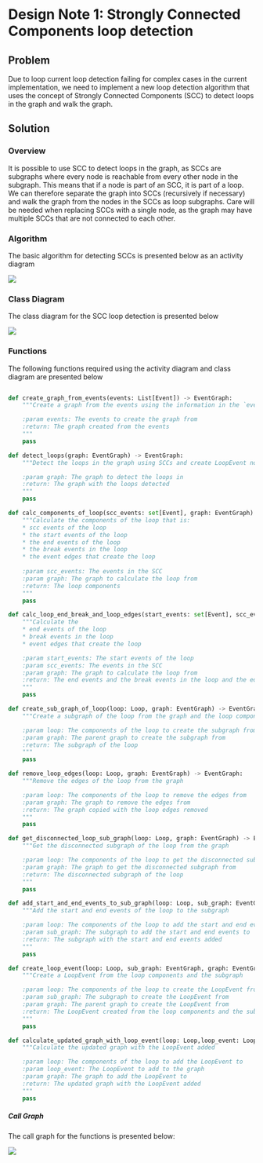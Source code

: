 # Design Note 1: Strongly Connected Components loop detection
## Problem
Due to loop current loop detection failing for complex cases in the current implementation, we need to implement a new loop detection algorithm that uses the concept of Strongly Connected Components (SCC) to detect loops in the graph and walk the graph.
## Solution
### Overview
It is possible to use SCC to detect loops in the graph, as SCCs are subgraphs where every node is reachable from every other node in the subgraph. This means that if a node is part of an SCC, it is part of a loop. We can therefore separate the graph into SCCs (recursively if necessary) and walk the graph from the nodes in the SCCs as loop subgraphs. Care will be needed when replacing SCCs with a single node, as the graph may have multiple SCCs that are not connected to each other.
### Algorithm
The basic algorithm for detecting SCCs is presented below as an activity diagram

![](/docs/development/design/1-DN-SCC_loop_detection/Algorithm_Overview.svg)

### Class Diagram
The class diagram for the SCC loop detection is presented below

![](/docs/development/design/1-DN-SCC_loop_detection/class_diagrams.svg)

### Functions

The following functions required using the activity diagram and class diagram are presented below

```python

def create_graph_from_events(events: List[Event]) -> EventGraph:
    """Create a graph from the events using the information in the `event_sets` attribute for links

    :param events: The events to create the graph from
    :return: The graph created from the events
    """
    pass

def detect_loops(graph: EventGraph) -> EventGraph:
    """Detect the loops in the graph using SCCs and create LoopEvent nodes that contain subgraphs describing the loop

    :param graph: The graph to detect the loops in
    :return: The graph with the loops detected
    """
    pass

def calc_components_of_loop(scc_events: set[Event], graph: EventGraph) -> Loop:
    """Calculate the components of the loop that is:
    * scc events of the loop
    * the start events of the loop
    * the end events of the loop
    * the break events in the loop
    * the event edges that create the loop
    
    :param scc_events: The events in the SCC
    :param graph: The graph to calculate the loop from
    :return: The loop components
    """
    pass

def calc_loop_end_break_and_loop_edges(start_events: set[Event], scc_events: set[Events], graph: EventGraph) -> tuple[set[Event], set[Event], set[EventTuple]]:
    """Calculate the
    * end events of the loop
    * break events in the loop
    * event edges that create the loop

    :param start_events: The start events of the loop
    :param scc_events: The events in the SCC
    :param graph: The graph to calculate the loop from
    :return: The end events and the break events in the loop and the edges that create the loop
    """
    pass

def create_sub_graph_of_loop(loop: Loop, graph: EventGraph) -> EventGraph:
    """Create a subgraph of the loop from the graph and the loop components

    :param loop: The components of the loop to create the subgraph from
    :param graph: The parent graph to create the subgraph from
    :return: The subgraph of the loop
    """
    pass

def remove_loop_edges(loop: Loop, graph: EventGraph) -> EventGraph:
    """Remove the edges of the loop from the graph

    :param loop: The components of the loop to remove the edges from
    :param graph: The graph to remove the edges from
    :return: The graph copied with the loop edges removed
    """
    pass

def get_disconnected_loop_sub_graph(loop: Loop, graph: EventGraph) -> EventGraph:
    """Get the disconnected subgraph of the loop from the graph

    :param loop: The components of the loop to get the disconnected subgraph from
    :param graph: The graph to get the disconnected subgraph from
    :return: The disconnected subgraph of the loop
    """
    pass

def add_start_and_end_events_to_sub_graph(loop: Loop, sub_graph: EventGraph) -> EventGraph:
    """Add the start and end events of the loop to the subgraph

    :param loop: The components of the loop to add the start and end events to the subgraph
    :param sub_graph: The subgraph to add the start and end events to
    :return: The subgraph with the start and end events added
    """
    pass

def create_loop_event(loop: Loop, sub_graph: EventGraph, graph: EventGraph) -> LoopEvent:
    """Create a LoopEvent from the loop components and the subgraph

    :param loop: The components of the loop to create the LoopEvent from
    :param sub_graph: The subgraph to create the LoopEvent from
    :param graph: The parent graph to create the LoopEvent from
    :return: The LoopEvent created from the loop components and the subgraph
    """
    pass

def calculate_updated_graph_with_loop_event(loop: Loop,loop_event: LoopEvent, graph: EventGraph) -> EventGraph:
    """Calculate the updated graph with the LoopEvent added

    :param loop: The components of the loop to add the LoopEvent to
    :param loop_event: The LoopEvent to add to the graph
    :param graph: The graph to add the LoopEvent to
    :return: The updated graph with the LoopEvent added
    """
    pass
```

##### Call Graph
The call graph for the functions is presented below:

![](/docs/development/design/1-DN-SCC_loop_detection/call_graph.svg)

